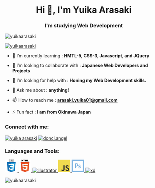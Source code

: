 <h1 align="center">Hi 👋, I'm Yuika Arasaki</h1>
<h3 align="center">I'm studying Web Development</h3>

<p align="left"> <img src="https://komarev.com/ghpvc/?username=yuikaarasaki&label=Profile%20views&color=0e75b6&style=flat" alt="yuikaarasaki" /> </p>

<p align="left"> <a href="https://github.com/ryo-ma/github-profile-trophy"><img src="https://github-profile-trophy.vercel.app/?username=yuikaarasaki" alt="yuikaarasaki" /></a> </p>

- 🌱 I’m currently learning : **HMTL-5, CSS-3, Javascript, and JQuery**

- 👯 I’m looking to collaborate with : **Japanese Web Developers and Projects**

- 🤝 I’m looking for help with : **Honing my Web Development skills.**

- 💬 Ask me about : **anything!**

- 📫 How to reach me : **arasaki.yuika01@gmail.com**

- ⚡ Fun fact : **I am from Okinawa Japan**

<h3 align="left">Connect with me:</h3>
<p align="left">
<a href="https://fb.com/yuika arasaki" target="blank"><img align="center" src="https://raw.githubusercontent.com/rahuldkjain/github-profile-readme-generator/master/src/images/icons/Social/facebook.svg" alt="yuika arasaki" height="30" width="40" /></a>
<a href="https://instagram.com/donci.angel" target="blank"><img align="center" src="https://raw.githubusercontent.com/rahuldkjain/github-profile-readme-generator/master/src/images/icons/Social/instagram.svg" alt="donci.angel" height="30" width="40" /></a>
</p>

<h3 align="left">Languages and Tools:</h3>
<p align="left"> <a href="https://www.w3schools.com/css/" target="_blank" rel="noreferrer"> <img src="https://raw.githubusercontent.com/devicons/devicon/master/icons/css3/css3-original-wordmark.svg" alt="css3" width="40" height="40"/> </a> <a href="https://www.w3.org/html/" target="_blank" rel="noreferrer"> <img src="https://raw.githubusercontent.com/devicons/devicon/master/icons/html5/html5-original-wordmark.svg" alt="html5" width="40" height="40"/> </a> <a href="https://www.adobe.com/in/products/illustrator.html" target="_blank" rel="noreferrer"> <img src="https://www.vectorlogo.zone/logos/adobe_illustrator/adobe_illustrator-icon.svg" alt="illustrator" width="40" height="40"/> </a> <a href="https://developer.mozilla.org/en-US/docs/Web/JavaScript" target="_blank" rel="noreferrer"> <img src="https://raw.githubusercontent.com/devicons/devicon/master/icons/javascript/javascript-original.svg" alt="javascript" width="40" height="40"/> </a> <a href="https://www.photoshop.com/en" target="_blank" rel="noreferrer"> <img src="https://raw.githubusercontent.com/devicons/devicon/master/icons/photoshop/photoshop-line.svg" alt="photoshop" width="40" height="40"/> </a> <a href="https://www.adobe.com/products/xd.html" target="_blank" rel="noreferrer"> <img src="https://cdn.worldvectorlogo.com/logos/adobe-xd.svg" alt="xd" width="40" height="40"/> </a> </p>

<p><img align="center" src="https://github-readme-stats.vercel.app/api/top-langs?username=yuikaarasaki&show_icons=true&locale=en&layout=compact" alt="yuikaarasaki" /></p>
